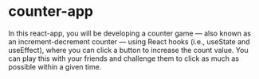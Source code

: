 # counter-app
In this react-app, you will be developing a counter game — also known as an increment-decrement counter — using React hooks (i.e., useState and useEffect), where you can click a button to increase the count value. You can play this with your friends and challenge them to click as much as possible within a given time.
